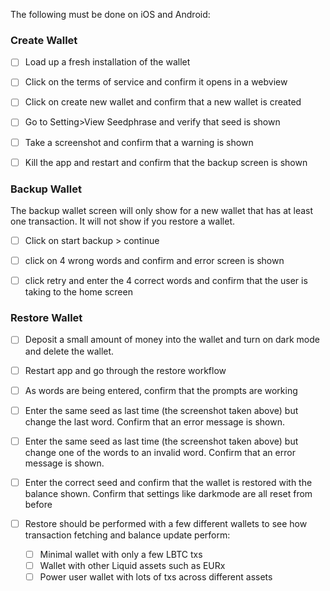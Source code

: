 The following must be done on iOS and Android:

### Create Wallet
- [ ] Load up a fresh installation of the wallet

- [ ] Click on the terms of service and confirm it opens in a webview

- [ ] Click on create new wallet and confirm that a new wallet is created

- [ ] Go to Setting>View Seedphrase and verify that seed is shown

- [ ] Take a screenshot and confirm that a warning is shown

- [ ] Kill the app and restart and confirm that the backup screen is shown

### Backup Wallet
The backup wallet screen will only show for a new wallet that has at least one transaction. It will not show if you restore a wallet.

- [ ] Click on start backup > continue

- [ ] click on 4 wrong words and confirm and error screen is shown

- [ ] click retry and enter the 4 correct words and confirm that the user is taking to the home screen

### Restore Wallet
- [ ] Deposit a small amount of money into the wallet and turn on dark mode and delete the wallet. 

- [ ] Restart app and go through the restore workflow

- [ ] As words are being entered, confirm that the prompts are working

- [ ] Enter the same seed as last time (the screenshot taken above) but change the last word. Confirm that an error message is shown.

- [ ] Enter the same seed as last time (the screenshot taken above) but change one of the words to an invalid word. Confirm that an error message is shown.

- [ ] Enter the correct seed and confirm that the wallet is restored with the balance shown. Confirm that settings like darkmode are all reset from before

- [ ] Restore should be performed with a few different wallets to see how transaction fetching and balance update perform:
  - [ ] Minimal wallet with only a few LBTC txs
  - [ ] Wallet with other Liquid assets such as EURx
  - [ ] Power user wallet with lots of txs across different assets
